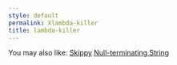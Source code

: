```yaml
---
style: default
permalink: Xlambda-killer
title: lambda-killer
---
```

You may also like:
[Skippy](http://scp-wiki.net/skippy)
[Null-terminating String](http://scp-wiki.net/null-terminating-string)
